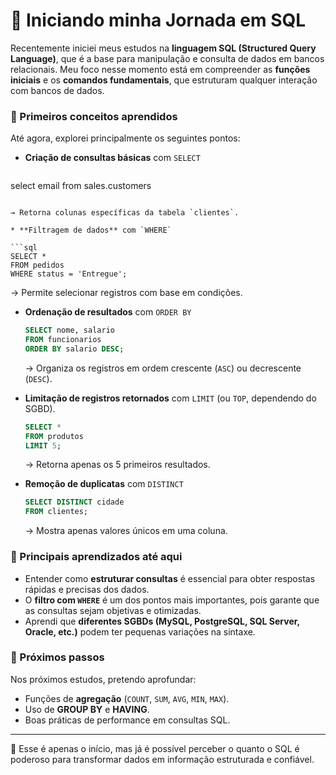 
# 🚀 Iniciando minha Jornada em SQL

Recentemente iniciei meus estudos na **linguagem SQL (Structured Query Language)**, que é a base para manipulação e consulta de dados em bancos relacionais. Meu foco nesse momento está em compreender as **funções iniciais** e os **comandos fundamentais**, que estruturam qualquer interação com bancos de dados.

### 📌 Primeiros conceitos aprendidos

Até agora, explorei principalmente os seguintes pontos:

* **Criação de consultas básicas** com `SELECT`

  ```sql
 select email 
 from sales.customers
  ```

  → Retorna colunas específicas da tabela `clientes`.

* **Filtragem de dados** com `WHERE`

  ```sql
  SELECT * 
  FROM pedidos
  WHERE status = 'Entregue';
  ```

  → Permite selecionar registros com base em condições.

* **Ordenação de resultados** com `ORDER BY`

  ```sql
  SELECT nome, salario 
  FROM funcionarios
  ORDER BY salario DESC;
  ```

  → Organiza os registros em ordem crescente (`ASC`) ou decrescente (`DESC`).

* **Limitação de registros retornados** com `LIMIT` (ou `TOP`, dependendo do SGBD).

  ```sql
  SELECT * 
  FROM produtos
  LIMIT 5;
  ```

  → Retorna apenas os 5 primeiros resultados.

* **Remoção de duplicatas** com `DISTINCT`

  ```sql
  SELECT DISTINCT cidade 
  FROM clientes;
  ```

  → Mostra apenas valores únicos em uma coluna.

### 🔎 Principais aprendizados até aqui

* Entender como **estruturar consultas** é essencial para obter respostas rápidas e precisas dos dados.
* O **filtro com `WHERE`** é um dos pontos mais importantes, pois garante que as consultas sejam objetivas e otimizadas.
* Aprendi que **diferentes SGBDs (MySQL, PostgreSQL, SQL Server, Oracle, etc.)** podem ter pequenas variações na sintaxe.

### 🎯 Próximos passos

Nos próximos estudos, pretendo aprofundar:

* Funções de **agregação** (`COUNT`, `SUM`, `AVG`, `MIN`, `MAX`).
* Uso de **GROUP BY** e **HAVING**.
* Boas práticas de performance em consultas SQL.

---

📖 Esse é apenas o início, mas já é possível perceber o quanto o SQL é poderoso para transformar dados em informação estruturada e confiável.

